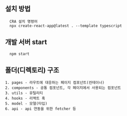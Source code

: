 ## 설치 방법
```
  CRA 설치 명령어
  npx create-react-app@latest . --template typescript
```

## 개발 서버 start
```
  npm start
```

## 폴더(디렉토리) 구조
```
1. pages - 라우트에 대응하는 페이지 컴포넌트(컨테이너)
2. components - 공통 컴포넌트, 각 페이지에서 사용되는 컴포넌트
3. utils - 유틸리티
4. hooks - 리액트 훅
5. model - 모델(타입)
6. api - api 연동을 위한 fetcher 등
```
